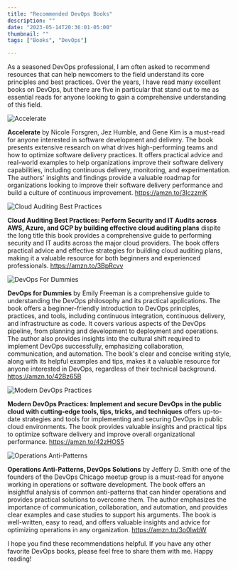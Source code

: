 ```yaml
---
title: "Recommended DevOps Books"
description: ""
date: "2023-05-14T20:36:01-05:00"
thumbnail: ""
tags: ["Books", "DevOps"]

---
```

As a seasoned DevOps professional, I am often asked to recommend resources that can help newcomers to the field understand its core principles and best practices. Over the years, I have read many excellent books on DevOps, but there are five in particular that stand out to me as essential reads for anyone looking to gain a comprehensive understanding of this field.

![Accelerate](https://gogorichiesitefiles.blob.core.windows.net/publicfiles/books/Accelerate.jpg)

**Accelerate** by Nicole Forsgren, Jez Humble, and Gene Kim is a must-read for anyone interested in software development and delivery. The book presents extensive research on what drives high-performing teams and how to optimize software delivery practices. It offers practical advice and real-world examples to help organizations improve their software delivery capabilities, including continuous delivery, monitoring, and experimentation. The authors' insights and findings provide a valuable roadmap for organizations looking to improve their software delivery performance and build a culture of continuous improvement. <https://amzn.to/3IczzmK>

![Cloud Auditing Best Practices](https://gogorichiesitefiles.blob.core.windows.net/publicfiles/books/CloudAuditingBestPractices.jpg)

**Cloud Auditing Best Practices: Perform Security and IT Audits across AWS, Azure, and GCP by building effective cloud auditing plans** dispite the long title this book provides a comprehensive guide to performing security and IT audits across the major cloud providers. The book offers practical advice and effective strategies for building cloud auditing plans, making it a valuable resource for both beginners and experienced professionals. <https://amzn.to/3BpRcvv>

![DevOps For Dummies](https://gogorichiesitefiles.blob.core.windows.net/publicfiles/books/DevOps4Dummies.jpg)

**DevOps for Dummies** by Emily Freeman is a comprehensive guide to understanding the DevOps philosophy and its practical applications. The book offers a beginner-friendly introduction to DevOps principles, practices, and tools, including continuous integration, continuous delivery, and infrastructure as code. It covers various aspects of the DevOps pipeline, from planning and development to deployment and operations. The author also provides insights into the cultural shift required to implement DevOps successfully, emphasizing collaboration, communication, and automation. The book's clear and concise writing style, along with its helpful examples and tips, makes it a valuable resource for anyone interested in DevOps, regardless of their technical background. <https://amzn.to/42Bz65B>

![Modern DevOps Practices](https://gogorichiesitefiles.blob.core.windows.net/publicfiles/books/ModernDevOpsPractices.jpg)

**Modern DevOps Practices: Implement and secure DevOps in the public cloud with cutting-edge tools, tips, tricks, and techniques** offers up-to-date strategies and tools for implementing and securing DevOps in public cloud environments. The book provides valuable insights and practical tips to optimize software delivery and improve overall organizational performance. <https://amzn.to/42zHOS5>

![Operations Anti-Patterns](https://gogorichiesitefiles.blob.core.windows.net/publicfiles/books/OperationsAnti-Patterns.jpg)

**Operations Anti-Patterns, DevOps Solutions** by Jeffery D. Smith one of the founders of the DevOps Chicago meetup group is a must-read for anyone working in operations or software development. The book offers an insightful analysis of common anti-patterns that can hinder operations and provides practical solutions to overcome them. The author emphasizes the importance of communication, collaboration, and automation, and provides clear examples and case studies to support his arguments. The book is well-written, easy to read, and offers valuable insights and advice for optimizing operations in any organization. <https://amzn.to/3o0IwbW>

I hope you find these recommendations helpful. If you have any other favorite DevOps books, please feel free to share them with me. Happy reading!
